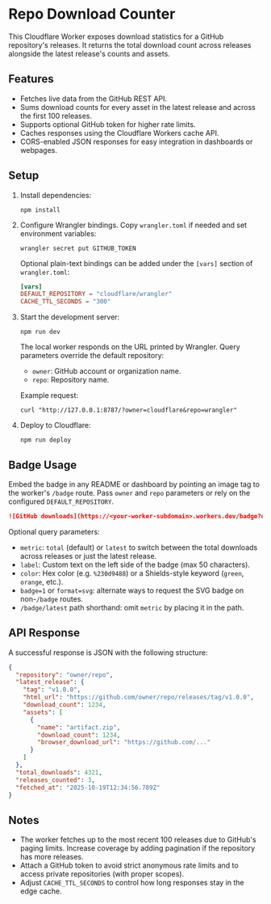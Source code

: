 # Repo Download Counter

This Cloudflare Worker exposes download statistics for a GitHub repository's releases. It returns the total download count across releases alongside the latest release's counts and assets.

## Features

- Fetches live data from the GitHub REST API.
- Sums download counts for every asset in the latest release and across the first 100 releases.
- Supports optional GitHub token for higher rate limits.
- Caches responses using the Cloudflare Workers cache API.
- CORS-enabled JSON responses for easy integration in dashboards or webpages.

## Setup

1. Install dependencies:

   ```pwsh
   npm install
   ```

2. Configure Wrangler bindings. Copy `wrangler.toml` if needed and set environment variables:

   ```pwsh
   wrangler secret put GITHUB_TOKEN
   ```

   Optional plain-text bindings can be added under the `[vars]` section of `wrangler.toml`:

   ```toml
   [vars]
   DEFAULT_REPOSITORY = "cloudflare/wrangler"
   CACHE_TTL_SECONDS = "300"
   ```

3. Start the development server:

   ```pwsh
   npm run dev
   ```

   The local worker responds on the URL printed by Wrangler. Query parameters override the default repository:

   - `owner`: GitHub account or organization name.
   - `repo`: Repository name.

   Example request:

   ```pwsh
   curl "http://127.0.0.1:8787/?owner=cloudflare&repo=wrangler"
   ```

4. Deploy to Cloudflare:

   ```pwsh
   npm run deploy
   ```

## Badge Usage

Embed the badge in any README or dashboard by pointing an image tag to the worker's `/badge` route. Pass `owner` and `repo` parameters or rely on the configured `DEFAULT_REPOSITORY`.

```markdown
![GitHub downloads](https://<your-worker-subdomain>.workers.dev/badge?owner=cloudflare&repo=wrangler)
```

Optional query parameters:

- `metric`: `total` (default) or `latest` to switch between the total downloads across releases or just the latest release.
- `label`: Custom text on the left side of the badge (max 50 characters).
- `color`: Hex color (e.g. `%230d9488`) or a Shields-style keyword (`green`, `orange`, etc.).
- `badge=1` or `format=svg`: alternate ways to request the SVG badge on non-`/badge` routes.
- `/badge/latest` path shorthand: omit `metric` by placing it in the path.

## API Response

A successful response is JSON with the following structure:

```json
{
  "repository": "owner/repo",
  "latest_release": {
    "tag": "v1.0.0",
    "html_url": "https://github.com/owner/repo/releases/tag/v1.0.0",
    "download_count": 1234,
    "assets": [
      {
        "name": "artifact.zip",
        "download_count": 1234,
        "browser_download_url": "https://github.com/..."
      }
    ]
  },
  "total_downloads": 4321,
  "releases_counted": 3,
  "fetched_at": "2025-10-19T12:34:56.789Z"
}
```

## Notes

- The worker fetches up to the most recent 100 releases due to GitHub's paging limits. Increase coverage by adding pagination if the repository has more releases.
- Attach a GitHub token to avoid strict anonymous rate limits and to access private repositories (with proper scopes).
- Adjust `CACHE_TTL_SECONDS` to control how long responses stay in the edge cache.
